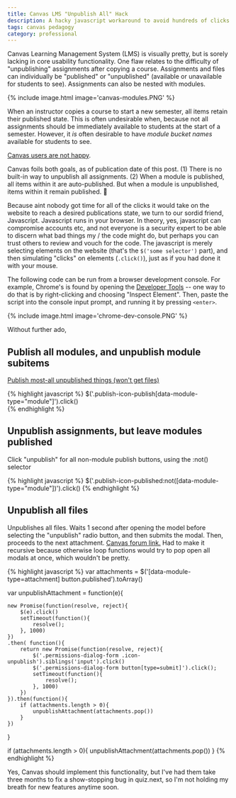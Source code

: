 ```yaml
---
title: Canvas LMS "Unpublish All" Hack
description: A hacky javascript workaround to avoid hundreds of clicks to unpublish items after copying a course to a new semester
tags: canvas pedagogy
category: professional
---
```


Canvas Learning Management System (LMS) is visually pretty, but is sorely lacking in core usability functionality.
One flaw relates to the difficulty of "unpublishing" assignments after copying a course. Assignments and files can individually be "published" or "unpublished"
(available or unavailable for students to see). Assignments can also be nested with modules.

{% include image.html image='canvas-modules.PNG' %}

When an instructor copies a course to start a new semester,
all items retain their published state. This is often undesirable when, because not all assignments should be immediately available to students at the start of a semester. However,
it _is_ often desirable to have _module bucket names_ available for students to see.

[Canvas users are not happy](https://community.canvaslms.com/ideas/6173-publish-unpublish-all-option).

Canvas foils both goals, as of publication date of this post. (1) There is no built-in way to unpublish all assignments. (2) When a module is published,
all items within it are auto-published. But when a module is unpublished, items within it remain published. :facepalm:

Because aint nobody got time for all of the clicks it would take on the website to reach a desired publications state, we turn to our sordid friend,
Javascript. Javascript runs in your browser. In theory, yes, javascript can compromise accounts etc, and not everyone is a security expert to be able to discern what bad things my / the code might do, but perhaps you can trust others to review and vouch for the code.
The javascript is merely selecting elements on the website (that's the `$('some selector')` part), and then simulating "clicks" on elements (`.click()`),
just as if you had done it with your mouse.

The following code can be run from a browser development console. For example, Chrome's is found by opening the [Developer Tools](https://developers.google.com/web/tools/chrome-devtools) -- one way to do that is by right-clicking
and choosing "Inspect Element". Then, paste the script into the console input prompt, and running it by pressing `<enter>`.

{% include image.html image='chrome-dev-console.PNG' %}

Without further ado,



## Publish all modules, and unpublish module subitems

[Publish most-all unpublished things (won't get files)](https://community.canvaslms.com/ideas/6173-publish-unpublish-all-option?commentID=150746#comment-147174)

{% highlight javascript %}
$('.publish-icon-publish[data-module-type="module"]').click()  
{% endhighlight %}


## Unpublish assignments, but leave modules published

Click "unpublish" for all non-module publish buttons, using the :not() selector

{% highlight javascript %}
$('.publish-icon-published:not([data-module-type="module"])').click()
{% endhighlight %}


## Unpublish all files

Unpublishes all files. Waits 1 second after opening the model before selecting the "unpublish" radio button, and then submits the modal.
Then, proceeds to the next attachment. [Canvas forum link.](https://community.canvaslms.com/ideas/6173-publish-unpublish-all-option?commentID=150746#comment-150636)
Had to make it recursive because otherwise loop functions would try to pop open all modals at once, which wouldn't be pretty.


{% highlight javascript %}
var attachments = $('[data-module-type=attachment] button.published').toArray()

var unpublishAttachment = function(e){

    new Promise(function(resolve, reject){
        $(e).click()
        setTimeout(function(){
            resolve();
        }, 1000)
    })
    .then( function(){
        return new Promise(function(resolve, reject){
            $('.permissions-dialog-form .icon-unpublish').siblings('input').click()
            $('.permissions-dialog-form button[type=submit]').click();
            setTimeout(function(){
                resolve();
            }, 1000)
        })
    }).then(function(){
        if (attachments.length > 0){
            unpublishAttachment(attachments.pop())
        }
    })
}

if (attachments.length > 0){
    unpublishAttachment(attachments.pop())
}
{% endhighlight %}


Yes, Canvas should implement this functionality, but I've had them take three months to fix a show-stopping bug in quiz.next,
so I'm not holding my breath for new features anytime soon.
